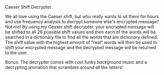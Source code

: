 Caeser Shift Decrypter

We all love using the Caeser shift, but who really wants to sit there for hours and use frequency analysis to decrpyt someone else's encrypted message? Not me! 
By using my Ceaser shift decrypter, your encrypted message will be shifted to all 26 possible shift values and then each of the words will be searched in a dictionary file to find all the words that are dictionary defined.
The shift value with the highest amount of "real" words will then be used to shift your encrypted message and the decrypted message will be returned to the user.

Bonus: The decrypter comes with cool funky background music and a decrypting animation that scrambles around all the letters!
